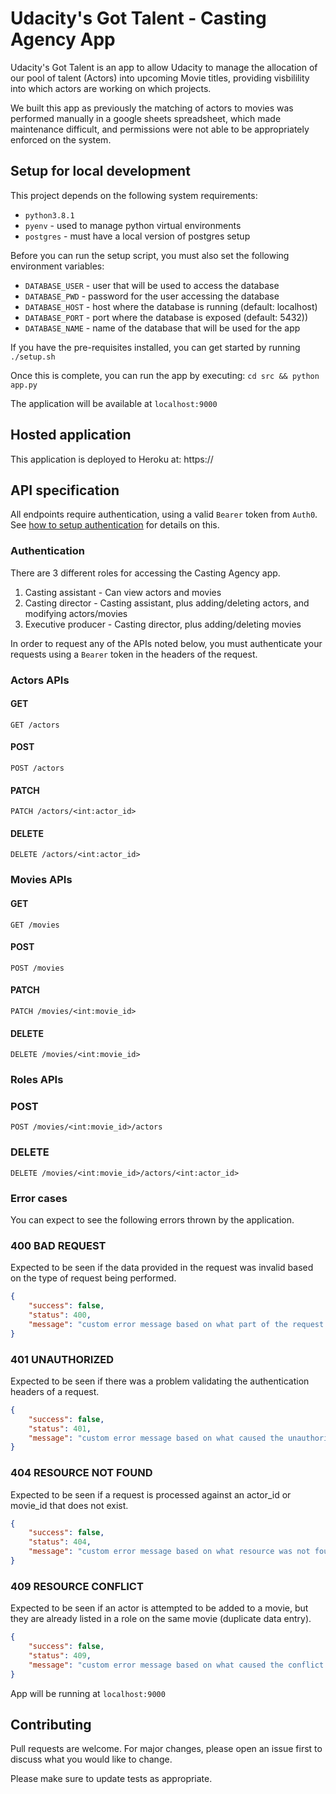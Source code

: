 # Udacity's Got Talent - Casting Agency App 

Udacity's Got Talent is an app to allow Udacity to manage the allocation of our pool of talent (Actors) into upcoming Movie titles, providing visbilility into which actors are working on which projects. 

We built this app as previously the matching of actors to movies was performed manually in a google sheets spreadsheet, which made maintenance difficult, and permissions were not able to be appropriately enforced on the system.

## Setup for local development

This project depends on the following system requirements:

* `python3.8.1`
* `pyenv` - used to manage python virtual environments
* `postgres` - must have a local version of postgres setup

Before you can run the setup script, you must also set the following environment variables:

* `DATABASE_USER` - user that will be used to access the database
* `DATABASE_PWD` - password for the user accessing the database
* `DATABASE_HOST` - host where the database is running (default: localhost)
* `DATABASE_PORT` - port where the database is exposed (default: 5432))
* `DATABASE_NAME` - name of the database that will be used for the app

If you have the pre-requisites installed, you can get started by running `./setup.sh`

Once this is complete, you can run the app by executing: `cd src && python app.py`

The application will be available at `localhost:9000`

## Hosted application

This application is deployed to Heroku at: https://<appnamehere>


## API specification

All endpoints require authentication, using a valid `Bearer` token from `Auth0`.
See [how to setup authentication](#how-to-setup-authentication) for details on this.

### Authentication

There are 3 different roles for accessing the Casting Agency app.
1. Casting assistant - Can view actors and movies
1. Casting director - Casting assistant, plus adding/deleting actors, and modifying actors/movies
1. Executive producer - Casting director, plus adding/deleting movies

In order to request any of the APIs noted below, you must authenticate your requests using a `Bearer` token in the headers of the request.

### Actors APIs

#### GET
`GET /actors`

#### POST
`POST /actors`

#### PATCH
`PATCH /actors/<int:actor_id>`

#### DELETE
`DELETE /actors/<int:actor_id>`


### Movies APIs

#### GET
`GET /movies`

#### POST
`POST /movies`

#### PATCH
`PATCH /movies/<int:movie_id>`

#### DELETE
`DELETE /movies/<int:movie_id>`


### Roles APIs

### POST
`POST /movies/<int:movie_id>/actors`

### DELETE
`DELETE /movies/<int:movie_id>/actors/<int:actor_id>`

### Error cases

You can expect to see the following errors thrown by the application.

### 400 BAD REQUEST

Expected to be seen if the data provided in the request was invalid based on the type of request being performed.

```json
{
    "success": false,
    "status": 400,
    "message": "custom error message based on what part of the request was unexpected"
}
```

### 401 UNAUTHORIZED

Expected to be seen if there was a problem validating the authentication headers of a request.

```json
{
    "success": false,
    "status": 401,
    "message": "custom error message based on what caused the unauthorized error to occur"
}
```

### 404 RESOURCE NOT FOUND

Expected to be seen if a request is processed against an actor_id or movie_id that does not exist.

```json
{
    "success": false,
    "status": 404,
    "message": "custom error message based on what resource was not found"
}
```

### 409 RESOURCE CONFLICT

Expected to be seen if an actor is attempted to be added to a movie, but they are already listed in a role on the same movie (duplicate data entry).

```json
{
    "success": false,
    "status": 409,
    "message": "custom error message based on what caused the conflict to occur"
}
```

App will be running at `localhost:9000`

## Contributing
Pull requests are welcome. For major changes, please open an issue first to discuss what you would like to change.

Please make sure to update tests as appropriate.